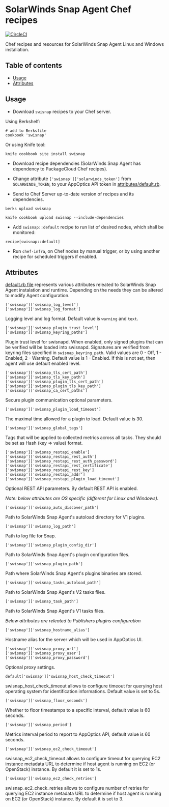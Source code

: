 # SolarWinds Snap Agent Chef recipes
[![CircleCI](https://circleci.com/gh/solarwinds/swisnap-cookbook.svg?style=shield)](https://circleci.com/gh/solarwinds/swisnap-cookbook)

Chef recipes and resources for SolarWinds Snap Agent Linux and Windows installation.

## Table of contents
  * [Usage](#usage)
  * [Attributes](#attributes)

## Usage

* Download `swisnap` recipes to your Chef server.

Using Berkshelf:

```
# add to Berksfile
cookbook 'swisnap'
```
Or using Knife tool:

```
knife cookbook site install swisnap
```
* Download recipe dependencies (SolarWinds Snap Agent has dependency to PackageCloud Chef recipes).

* Change attribute `['swisnap']['solarwinds_token']` from `SOLARWINDS_TOKEN`, to your AppOptics API token in [attributes/default.rb](attributes/default.rb).

* Send to Chef Server up-to-date version of recipes and its dependencies.

```
berks upload swisnap
```

```
knife cookbook upload swisnap --include-dependencies
```

* Add `swisnap::default` recipe to run list of desired nodes, which shall be monitored:

```
recipe[swisnap::default]
```

* Run `chef-infra`, on Chef nodes by manual trigger, or by using another recipe for scheduled triggers if enabled.

## Attributes

[default.rb file](attributes/default.rb) represents various attributes releated to SolarWinds Snap Agent instalation and runtime. Depending on the needs they can be altered to modify Agent configuration.

```
['swisnap']['swisnap_log_level']
['swisnap']['swisnap_log_format']
```
Logging level and log format. Default value is `warning` and `text`.

```
['swisnap']['swisnap_plugin_trust_level']
['swisnap']['swisnap_keyring_paths']
```
Plugin trust level for swisnapd. When enabled, only signed plugins that can be verified will be loaded into swisnapd. Signatures are verified from keyring files specified in `swisnap_keyring_path`. Valid values are 0 - Off, 1 - Enabled, 2 - Warning. Default value is 1 - Enabled. If this is not set, then agent will use default enabled level.

```
['swisnap']['swisnap_tls_cert_path']
['swisnap']['swisnap_tls_key_path']
['swisnap']['swisnap_plugin_tls_cert_path']
['swisnap']['swisnap_plugin_tls_key_path']
['swisnap']['swisnap_ca_cert_paths']
```
Secure plugin communication optional parameters.

```
['swisnap']['swisnap_plugin_load_timeout']
```
The maximal time allowed for a plugin to load. Default value is 30.

```
['swisnap']['swisnap_global_tags']
```
Tags that will be applied to collected metrics across all tasks. They should be set as Hash (key => value) format.

```
['swisnap']['swisnap_restapi_enable']
['swisnap']['swisnap_restapi_rest_auth']
['swisnap']['swisnap_restapi_rest_auth_password']
['swisnap']['swisnap_restapi_rest_certificate']
['swisnap']['swisnap_restapi_rest_key']
['swisnap']['swisnap_restapi_addr']
['swisnap']['swisnap_restapi_plugin_load_timeout']
```
Optional REST API parameters. By default REST API is enabled.


*Note: below attributes are OS specific (different for Linux and Windows).*

```
['swisnap']['swisnap_auto_discover_path']
```
Path to SolarWinds Snap Agent's autoload directory for V1 plugins.

```
['swisnap']['swisnap_log_path']
```
Path to log file for Snap.

```
['swisnap']['swisnap_plugin_config_dir']
```
Path to SolarWinds Snap Agent's plugin configuration files.

```
['swisnap']['swisnap_plugin_path']
```
Path where SolarWinds Snap Agent's plugins binaries are stored.

```
['swisnap']['swisnap_tasks_autoload_path']
```
Path to SolarWinds Snap Agent's V2 tasks files.

```
['swisnap']['swisnap_task_path']
```
Path to SolarWinds Snap Agent's V1 tasks files.

*Below attributes are releated to Publishers plugins configuration*

```
['swisnap']['swisnap_hostname_alias']
```
Hostname alias for the server which will be used in AppOptics UI.

```
['swisnap']['swisnap_proxy_url']
['swisnap']['swisnap_proxy_user']
['swisnap']['swisnap_proxy_password']
```
Optional proxy settings.

```
default['swisnap']['swisnap_host_check_timeout']
```
swisnap_host_check_timeout allows to configure timeout for querying host operating system for identification informations. Default value is set to 5s.

```
['swisnap']['swisnap_floor_seconds']
```
Whether to floor timestamps to a specific interval, default value is 60 seconds.

```
['swisnap']['swisnap_period']
```
Metrics interval period to report to AppOptics API, default value is 60 seconds.

```
['swisnap']['swisnap_ec2_check_timeout']
```
swisnap_ec2_check_timeout allows to configure timeout for querying EC2 instance metadata URL to determine if host agent is running on EC2 (or OpenStack) instance. By default it is set to 1s.

```
['swisnap']['swisnap_ec2_check_retries']
```
swisnap_ec2_check_retries allows to configure number of retries for querying EC2 instance metadata URL to determine if host agent is running on EC2 (or OpenStack) instance. By default it is set to 3.
